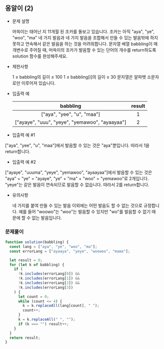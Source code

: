 ## 옹알이 (2)

- 문제 설명

  머쓱이는 태어난 지 11개월 된 조카를 돌보고 있습니다. 조카는 아직 "aya", "ye", "woo", "ma" 네 가지 발음과 네 가지 발음을 조합해서 만들 수 있는 발음밖에 하지 못하고 연속해서 같은 발음을 하는 것을 어려워합니다. 문자열 배열 babbling이 매개변수로 주어질 때, 머쓱이의 조카가 발음할 수 있는 단어의 개수를 return하도록 solution 함수를 완성해주세요.

- 제한사항

  1 ≤ babbling의 길이 ≤ 100
  1 ≤ babbling[i]의 길이 ≤ 30
  문자열은 알파벳 소문자로만 이루어져 있습니다.

- 입출력 예

  |                    babbling                    | result |
  | :--------------------------------------------: | :----: |
  |           ["aya", "yee", "u", "maa"]           |   1    |
  | ["ayaye", "uuu", "yeye", "yemawoo", "ayaayaa"] |   2    |

- 입출력 예 #1

["aya", "yee", "u", "maa"]에서 발음할 수 있는 것은 "aya"뿐입니다. 따라서 1을 return합니다.

- 입출력 예 #2

["ayaye", "uuuma", "yeye", "yemawoo", "ayaayaa"]에서 발음할 수 있는 것은 "aya" + "ye" = "ayaye", "ye" + "ma" + "woo" = "yemawoo"로 2개입니다. "yeye"는 같은 발음이 연속되므로 발음할 수 없습니다. 따라서 2를 return합니다.

- 유의사항

  네 가지를 붙여 만들 수 있는 발음 이외에는 어떤 발음도 할 수 없는 것으로 규정합니다. 예를 들어 "woowo"는 "woo"는 발음할 수 있지만 "wo"를 발음할 수 없기 때문에 할 수 없는 발음입니다.

### 문제풀이

```jsx
function solution(babbling) {
  const lang = ["aya", "ye", "woo", "ma"];
  const errorLang = ["ayaaya", "yeye", "woowoo", "mama"];

  let result = 0;
  for (let k of babbling) {
    if (
      !k.includes(errorLang[0]) &&
      !k.includes(errorLang[1]) &&
      !k.includes(errorLang[2]) &&
      !k.includes(errorLang[3])
    ) {
      let count = 0;
      while (count <= 4) {
        k = k.replaceAll(lang[count], " ");
        count++;
      }
      k = k.replaceAll(" ", "");
      if (k === "") result++;
    }
  }
  return result;
}
```
